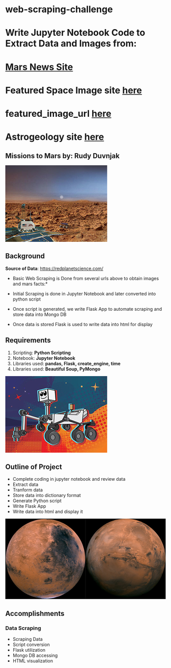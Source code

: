 # web-scraping-challenge
# Write Jupyter Notebook Code to Extract Data and Images from:
# [Mars News Site](https://redplanetscience.com/)
# Featured Space Image site [here](https://spaceimages-mars.com)
# featured_image_url [here](https://spaceimages-mars.com/image/featured/mars2.jpg)
# Astrogeology site [here](https://marshemispheres.com/)

## Missions to Mars by: Rudy Duvnjak

![Mars Landscape](/Missions_to_Mars/images/Pathfinder-Background.jpg)

## Background

**Source of Data**: https://redplanetscience.com/ 

* Basic Web Scraping is Done from several urls above to obtain images and mars facts:*

* Initial Scraping is done in Jupyter Notebook and later converted into python script
* Once script is generated, we write Flask App to automate scraping and store data into Mongo DB
* Once data is stored Flask is used to write data into html for display


## Requirements

1. Scripting: **Python Scripting**
2. Notebook: **Jupyter Notebook**
3. Libraries used: **pandas, Flask, create_engine, time**
4. Libraries used: **Beautiful Soup, PyMongo**

![Rover](/Missions_to_Mars/images/Rover.jpg)

## Outline of Project

- Complete coding in jupyter notebook and review data
- Extract data 
- Tranform data
- Store data into dictionary format
- Generate Python script
- Write Flask App
- Write data into html and display it

![ETL](/Missions_to_Mars/images/Mars-Hemispheres.jpg)

## Accomplishments

### Data Scraping

- Scraping Data
- Script conversion
- Flask utilization
- Mongo DB accessing
- HTML visualization


  

